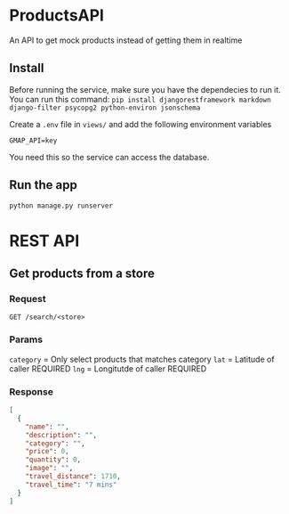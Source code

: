 # ProductsAPI

An API to get mock products instead of getting them in realtime

## Install

Before running the service, make sure you have the dependecies to run it. You can run this command:
`pip install djangorestframework markdown django-filter psycopg2 python-environ jsonschema`

Create a `.env` file in `views/` and add the following environment variables
````
GMAP_API=key
````

You need this so the service can access the database.
## Run the app

    python manage.py runserver

# REST API

## Get products from a store

### Request
`GET /search/<store>`

### Params
`category` = Only select products that matches category
`lat` = Latitude of caller REQUIRED
`lng` =  Longitutde of caller REQUIRED

### Response
```json
[
  {
    "name": "",
    "description": "",
    "category": "",
    "price": 0,
    "quantity": 0,
    "image": "",
    "travel_distance": 1710,
    "travel_time": "7 mins"
  }
]
```